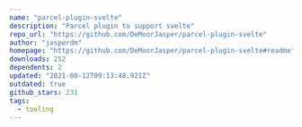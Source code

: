 ```yaml
---
name: "parcel-plugin-svelte"
description: "Parcel plugin to support svelte"
repo_url: "https://github.com/DeMoorJasper/parcel-plugin-svelte"
author: "jasperdm"
homepage: "https://github.com/DeMoorJasper/parcel-plugin-svelte#readme"
downloads: 252
dependents: 2
updated: "2021-08-12T09:13:48.921Z"
outdated: true
github_stars: 231
tags: 
  - tooling
---
```

